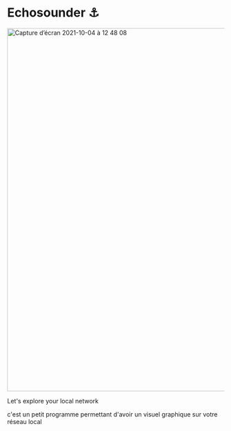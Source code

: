 # Echosounder :anchor:

<img width="841" alt="Capture d’écran 2021-10-04 à 12 48 08" src="https://user-images.githubusercontent.com/49996859/135838544-cc671c1b-ed3f-403d-8b37-d4e9fb5552bf.png">

Let's explore your local network

c'est un petit programme permettant d'avoir un visuel graphique sur votre réseau local

